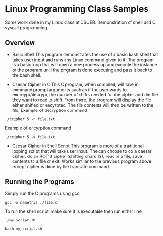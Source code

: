 # Linux Programming Class Samples
Some work done in my Linux class at CSUEB. Demonstration of shell and C syscall programming.
## Overview
* Basic Shell
This program demonstrates the use of a basic bash shell that takes user input and runs any Linux command given to it. The program is a basic loop that will open a new process up and execute the instance of the program until the prrgram is done executing and pass it back to the bash shell. 

* Caesar Cipher in C
This C program, when compiled, will take in command prompt arguments such as if the user wants to encreypt/decrypt, the number of shifts needed for the cipher and the file they want to read to shift. From there, the program will display the file either shifted or encyrpted. The file contents will then be written to the file. 
Example of decryption command
```
./ccipher 5 -r file.txt
```
Example of encyrption command
```
./ccipher 5 -s file.txt
```

* Caesar Cipher in Shell Script
This program is more of a traditional looping script that will take user input. The can choose to do a caesar cipher, do an ROT13 cipher (shifting chars 13), read in a file, save contents to a file or exit. Works similar to the previous program above except cipher is done by the translate command. 

## Running the Programs
Simply run the C programs using gcc
```
gcc -o namethis ./file.c
```

To run the shell script, make sure it is executable then run either line
```
./my_script.sh
```
```
bash my_script.sh
```
